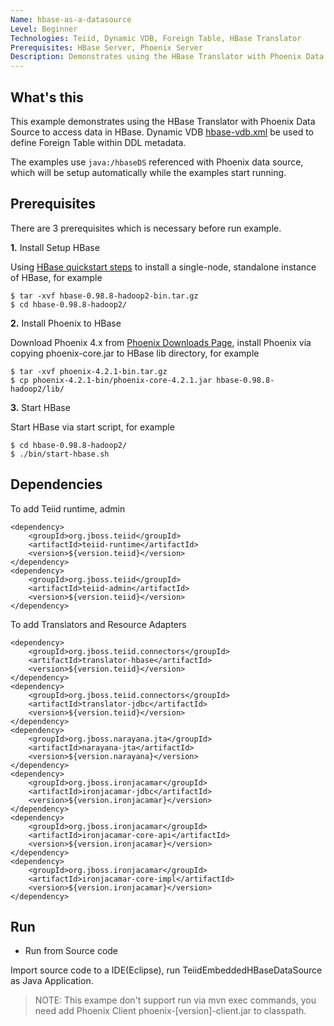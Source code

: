 ```yaml
---
Name: hbase-as-a-datasource 
Level: Beginner
Technologies: Teiid, Dynamic VDB, Foreign Table, HBase Translator
Prerequisites: HBase Server, Phoenix Server
Description: Demonstrates using the HBase Translator with Phoenix Data Source to access data in HBase
---
```


## What's this

This example demonstrates using the HBase Translator with Phoenix Data Source to access data in HBase. Dynamic VDB [hbase-vdb.xml](src/main/resources/hbase-vdb.xml) be used to define Foreign Table within DDL metadata.

The examples use `java:/hbaseDS` referenced with Phoenix data source, which will be setup automatically while the examples start running.

## Prerequisites

There are 3 prerequisites which is necessary before run example.

**1.** Install Setup HBase

Using [HBase quickstart steps](http://hbase.apache.org/book.html#quickstart) to install a single-node, standalone instance of HBase, for example

~~~
$ tar -xvf hbase-0.98.8-hadoop2-bin.tar.gz
$ cd hbase-0.98.8-hadoop2/
~~~

**2.** Install Phoenix to HBase 

Download Phoenix 4.x from [Phoenix Downloads Page](http://phoenix.apache.org/download.html), install Phoenix via copying phoenix-core.jar to HBase lib directory, for example

~~~
$ tar -xvf phoenix-4.2.1-bin.tar.gz
$ cp phoenix-4.2.1-bin/phoenix-core-4.2.1.jar hbase-0.98.8-hadoop2/lib/
~~~

**3.** Start HBase 

Start HBase via start script, for example

~~~
$ cd hbase-0.98.8-hadoop2/
$ ./bin/start-hbase.sh
~~~

## Dependencies

To add Teiid runtime, admin

~~~
<dependency>
    <groupId>org.jboss.teiid</groupId>
    <artifactId>teiid-runtime</artifactId>
    <version>${version.teiid}</version>
</dependency>
<dependency>
    <groupId>org.jboss.teiid</groupId>
    <artifactId>teiid-admin</artifactId>
    <version>${version.teiid}</version>
</dependency>
~~~

To add Translators and Resource Adapters

~~~
<dependency>
    <groupId>org.jboss.teiid.connectors</groupId>
    <artifactId>translator-hbase</artifactId>
    <version>${version.teiid}</version>
</dependency>
<dependency>
    <groupId>org.jboss.teiid.connectors</groupId>
    <artifactId>translator-jdbc</artifactId>
    <version>${version.teiid}</version>
</dependency>
<dependency>
    <groupId>org.jboss.narayana.jta</groupId>
    <artifactId>narayana-jta</artifactId>
    <version>${version.narayana}</version>
</dependency>
<dependency>
    <groupId>org.jboss.ironjacamar</groupId>
    <artifactId>ironjacamar-jdbc</artifactId>
    <version>${version.ironjacamar}</version>
</dependency>
<dependency>
    <groupId>org.jboss.ironjacamar</groupId>
    <artifactId>ironjacamar-core-api</artifactId>
    <version>${version.ironjacamar}</version>
</dependency>
<dependency>
    <groupId>org.jboss.ironjacamar</groupId>
    <artifactId>ironjacamar-core-impl</artifactId>
    <version>${version.ironjacamar}</version>
</dependency>
~~~

## Run

* Run from Source code

Import source code to a IDE(Eclipse), run TeiidEmbeddedHBaseDataSource as Java Application.

> NOTE: This exampe don't support run via mvn exec commands, you need add Phoenix Client phoenix-[version]-client.jar to classpath.

